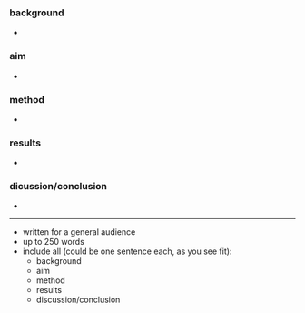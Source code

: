### background
- 
### aim
-
### method
-
### results
-
### dicussion/conclusion
-
---
- written for a general audience
- up to 250 words
- include all (could be one sentence each, as you see fit):
  - background
  - aim
  - method 
  - results
  - discussion/conclusion